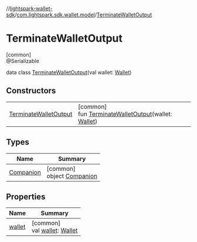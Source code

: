 //[lightspark-wallet-sdk](../../../index.md)/[com.lightspark.sdk.wallet.model](../index.md)/[TerminateWalletOutput](index.md)

# TerminateWalletOutput

[common]\
@Serializable

data class [TerminateWalletOutput](index.md)(val wallet: [Wallet](../-wallet/index.md))

## Constructors

| | |
|---|---|
| [TerminateWalletOutput](-terminate-wallet-output.md) | [common]<br>fun [TerminateWalletOutput](-terminate-wallet-output.md)(wallet: [Wallet](../-wallet/index.md)) |

## Types

| Name | Summary |
|---|---|
| [Companion](-companion/index.md) | [common]<br>object [Companion](-companion/index.md) |

## Properties

| Name | Summary |
|---|---|
| [wallet](wallet.md) | [common]<br>val [wallet](wallet.md): [Wallet](../-wallet/index.md) |
